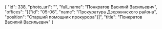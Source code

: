 {
    "id": 338,
    "photo_url": "",
    "full_name": "Понкратов Василий Васильевич",
    "offices": "[{\"id\": \"05-06\", \"name\": \"Прокуратура Дзержинского района\", \"position\": \"Старший помощник прокурора\"}]",
    "title": "Понкратов Василий Васильевич"
}